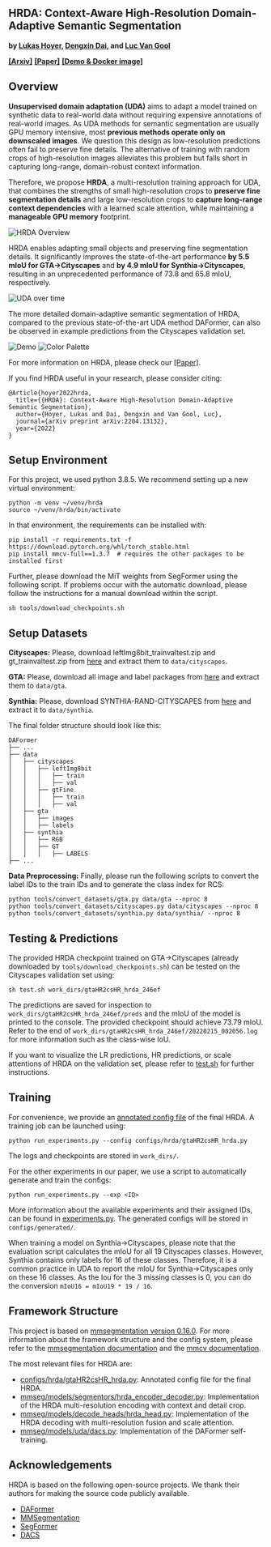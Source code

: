 ## HRDA: Context-Aware High-Resolution Domain-Adaptive Semantic Segmentation

**by [Lukas Hoyer](https://lhoyer.github.io/), [Dengxin Dai](https://vas.mpi-inf.mpg.de/dengxin/), and [Luc Van Gool](https://scholar.google.de/citations?user=TwMib_QAAAAJ&hl=en)**

**[[Arxiv]](https://arxiv.org/abs/2204.13132)**
**[[Paper]](https://arxiv.org/pdf/2204.13132)**
**[[Demo & Docker image]](https://replicate.com/lhoyer/hrda)**


## Overview

**Unsupervised domain adaptation (UDA)** aims to adapt a model trained on
synthetic data to real-world data without requiring expensive annotations of
real-world images. As UDA methods for semantic segmentation are usually GPU
memory intensive, most **previous methods operate only on downscaled images**.
We question this design as low-resolution predictions often fail to preserve
fine details. The alternative of training with random crops of high-resolution
images alleviates this problem but falls short in capturing long-range,
domain-robust context information.

Therefore, we propose **HRDA**, a multi-resolution training approach for UDA,
that combines the strengths of small high-resolution crops to **preserve fine
segmentation details** and large low-resolution crops to **capture long-range
context dependencies** with a learned scale attention, while maintaining a
**manageable GPU memory** footprint.

![HRDA Overview](resources/hrda_overview.png)

HRDA enables adapting small objects and preserving fine segmentation details.
It significantly improves the state-of-the-art performance **by 5.5 mIoU for
GTA→Cityscapes** and **by 4.9 mIoU for Synthia→Cityscapes**, resulting in an
unprecedented performance of 73.8 and 65.8 mIoU, respectively.

![UDA over time](resources/uda_over_time_hrda.png)

The more detailed domain-adaptive semantic segmentation of HRDA, compared to
the previous state-of-the-art UDA method DAFormer, can also be observed in
example predictions from the Cityscapes validation set.

![Demo](resources/demo.gif)
![Color Palette](resources/color_palette.png)

For more information on HRDA, please check our
[[Paper]](https://arxiv.org/pdf/2204.13132).

If you find HRDA useful in your research, please consider citing:

```
@Article{hoyer2022hrda,
  title={{HRDA}: Context-Aware High-Resolution Domain-Adaptive Semantic Segmentation},
  author={Hoyer, Lukas and Dai, Dengxin and Van Gool, Luc},
  journal={arXiv preprint arXiv:2204.13132},
  year={2022}
}
```

## Setup Environment

For this project, we used python 3.8.5. We recommend setting up a new virtual
environment:

```shell
python -m venv ~/venv/hrda
source ~/venv/hrda/bin/activate
```

In that environment, the requirements can be installed with:

```shell
pip install -r requirements.txt -f https://download.pytorch.org/whl/torch_stable.html
pip install mmcv-full==1.3.7  # requires the other packages to be installed first
```

Further, please download the MiT weights from SegFormer using the
following script. If problems occur with the automatic download, please follow
the instructions for a manual download within the script.

```shell
sh tools/download_checkpoints.sh
```

## Setup Datasets

**Cityscapes:** Please, download leftImg8bit_trainvaltest.zip and
gt_trainvaltest.zip from [here](https://www.cityscapes-dataset.com/downloads/)
and extract them to `data/cityscapes`.

**GTA:** Please, download all image and label packages from
[here](https://download.visinf.tu-darmstadt.de/data/from_games/) and extract
them to `data/gta`.

**Synthia:** Please, download SYNTHIA-RAND-CITYSCAPES from
[here](http://synthia-dataset.net/downloads/) and extract it to `data/synthia`.

The final folder structure should look like this:

```none
DAFormer
├── ...
├── data
│   ├── cityscapes
│   │   ├── leftImg8bit
│   │   │   ├── train
│   │   │   ├── val
│   │   ├── gtFine
│   │   │   ├── train
│   │   │   ├── val
│   ├── gta
│   │   ├── images
│   │   ├── labels
│   ├── synthia
│   │   ├── RGB
│   │   ├── GT
│   │   │   ├── LABELS
├── ...
```

**Data Preprocessing:** Finally, please run the following scripts to convert the label IDs to the
train IDs and to generate the class index for RCS:

```shell
python tools/convert_datasets/gta.py data/gta --nproc 8
python tools/convert_datasets/cityscapes.py data/cityscapes --nproc 8
python tools/convert_datasets/synthia.py data/synthia/ --nproc 8
```

## Testing & Predictions

The provided HRDA checkpoint trained on GTA->Cityscapes
(already downloaded by `tools/download_checkpoints.sh`) can be tested on the
Cityscapes validation set using:

```shell
sh test.sh work_dirs/gtaHR2csHR_hrda_246ef
```

The predictions are saved for inspection to
`work_dirs/gtaHR2csHR_hrda_246ef/preds`
and the mIoU of the model is printed to the console. The provided checkpoint
should achieve 73.79 mIoU. Refer to the end of
`work_dirs/gtaHR2csHR_hrda_246ef/20220215_002056.log` for
more information such as the class-wise IoU.

If you want to visualize the LR predictions, HR predictions, or scale
attentions of HRDA on the validation set, please refer to [test.sh](test.sh) for
further instructions.

## Training

For convenience, we provide an [annotated config file](configs/hrda/gtaHR2csHR_hrda.py)
of the final HRDA. A training job can be launched using:

```shell
python run_experiments.py --config configs/hrda/gtaHR2csHR_hrda.py
```

The logs and checkpoints are stored in `work_dirs/`.

For the other experiments in our paper, we use a script to automatically
generate and train the configs:

```shell
python run_experiments.py --exp <ID>
```

More information about the available experiments and their assigned IDs, can be
found in [experiments.py](experiments.py). The generated configs will be stored
in `configs/generated/`.

When training a model on Synthia->Cityscapes, please note that the
evaluation script calculates the mIoU for all 19 Cityscapes classes. However,
Synthia contains only labels for 16 of these classes. Therefore, it is a common
practice in UDA to report the mIoU for Synthia->Cityscapes only on these 16
classes. As the Iou for the 3 missing classes is 0, you can do the conversion
`mIoU16 = mIoU19 * 19 / 16`.

## Framework Structure

This project is based on [mmsegmentation version 0.16.0](https://github.com/open-mmlab/mmsegmentation/tree/v0.16.0).
For more information about the framework structure and the config system,
please refer to the [mmsegmentation documentation](https://mmsegmentation.readthedocs.io/en/latest/index.html)
and the [mmcv documentation](https://mmcv.readthedocs.ihttps://arxiv.org/abs/2007.08702o/en/v1.3.7/index.html).

The most relevant files for HRDA are:

* [configs/hrda/gtaHR2csHR_hrda.py](configs/hrda/gtaHR2csHR_hrda.py):
  Annotated config file for the final HRDA.
* [mmseg/models/segmentors/hrda_encoder_decoder.py](mmseg/models/segmentors/hrda_encoder_decoder.py):
  Implementation of the HRDA multi-resolution encoding with context and detail crop.
* [mmseg/models/decode_heads/hrda_head.py](mmseg/models/decode_heads/hrda_head.py):
  Implementation of the HRDA decoding with multi-resolution fusion and scale attention.
* [mmseg/models/uda/dacs.py](mmseg/models/uda/dacs.py):
  Implementation of the DAFormer self-training.

## Acknowledgements

HRDA is based on the following open-source projects. We thank their
authors for making the source code publicly available.

* [DAFormer](https://github.com/lhoyer/DAFormer)
* [MMSegmentation](https://github.com/open-mmlab/mmsegmentation)
* [SegFormer](https://github.com/NVlabs/SegFormer)
* [DACS](https://github.com/vikolss/DACS)

